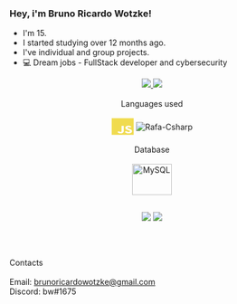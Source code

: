 ### Hey, i'm Bruno Ricardo Wotzke!
 
- I'm 15. <br> 
- I started studying over 12 months ago. <br> 
- I've individual and group projects. <br> 
- 💻 Dream jobs - FullStack developer and cybersecurity
 
<div align="center">
  <a href="https://github.com/BrunoRW">
  <img height="180em" src="https://github-readme-stats.vercel.app/api?username=BrunoRW&show_icons=true&theme=dark&include_all_commits=true&count_private=true"/>
  <img height="180em" src="https://github-readme-stats.vercel.app/api/top-langs/?username=BrunoRW&layout=compact&langs_count=7&theme=dark"/>
     </a>
</div>
  
<div align='center' ><br>
  Languages  used <br><br>  
  <img align="center" height="30" title='JavaScript' width="40" src="https://raw.githubusercontent.com/devicons/devicon/master/icons/javascript/javascript-plain.svg">
  <img align="center" alt="Rafa-Csharp" title='PHP' height="55" width="40" src="https://cdn.jsdelivr.net/gh/devicons/devicon/icons/php/php-plain.svg">
</div>

<div align='center' ><br>
  Database <br><br>
  <img align="center" title='MySQL' height="55" width="70" src="https://cdn.jsdelivr.net/gh/devicons/devicon/icons/mysql/mysql-original-wordmark.svg">
</div>

<!-- <div align='center' ><br>
  I want to learn <br><br>
  <img align="center" title='Node' height="30" width="40" src="https://cdn.jsdelivr.net/gh/devicons/devicon/icons/nodejs/nodejs-original.svg">
  <img align="center" title='React' height="30" width="40" src="https://cdn.jsdelivr.net/gh/devicons/devicon/icons/react/react-original.svg">
  <img align="center" title='TypeScript' height="30" width="40" src="https://cdn.jsdelivr.net/gh/devicons/devicon/icons/typescript/typescript-original.svg">
  <img align="center" title='Vue' height="30" width="40" src="https://cdn.jsdelivr.net/gh/devicons/devicon/icons/vuejs/vuejs-original.svg">
  <img align="center" title='Angular' height="30" width="40" src="https://cdn.jsdelivr.net/gh/devicons/devicon/icons/angularjs/angularjs-plain.svg">
</div> -->
  
  ##
  
  <div align="center"> 
<!--   <a href="https://instagram.com/bruno_wotzke" target="_blank"><img src="https://img.shields.io/badge/-Instagram-%23E4405F?style=for-the-badge&logo=instagram&logoColor=white" target="_blank"></a> -->
 <a href="https://discord.gg/gtm3gdzx" target="_blank"><img src="https://img.shields.io/badge/Discord-7289DA?style=for-the-badge&logo=discord&logoColor=white" target="_blank"></a> 
  <a href = "mailto:brunoricardowotzke@gmail.com"><img src="https://img.shields.io/badge/-Gmail-%23333?style=for-the-badge&logo=gmail&logoColor=white" target="_blank"></a>

 
</div>

<br><br>

Contacts <br><br>
Email: brunoricardowotzke@gmail.com<br>
Discord: bw#1675

  

